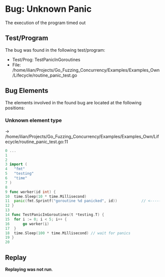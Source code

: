 # Bug: Unknown Panic

The execution of the program timed out

## Test/Program
The bug was found in the following test/program:

- Test/Prog: TestPanicInGoroutines
- File: /home/ilian/Projects/Go_Fuzzing_Concurrency/Examples/Examples_Own/Lifecycle/routine_panic_test.go

## Bug Elements
The elements involved in the found bug are located at the following positions:

###  Unknown element type
-> /home/ilian/Projects/Go_Fuzzing_Concurrency/Examples/Examples_Own/Lifecycle/routine_panic_test.go:11
```go
0 ...
1 
2 
3 import (
4 	"fmt"
5 	"testing"
6 	"time"
7 )
8 
9 func worker(id int) {
10 	time.Sleep(10 * time.Millisecond)
11 	panic(fmt.Sprintf("goroutine %d panicked", id))           // <-------
12 }
13 
14 func TestPanicInGoroutines(t *testing.T) {
15 	for i := 0; i < 5; i++ {
16 		go worker(i)
17 	}
18 	time.Sleep(100 * time.Millisecond) // wait for panics
19 }
20 
```


## Replay
**Replaying was not run**.

